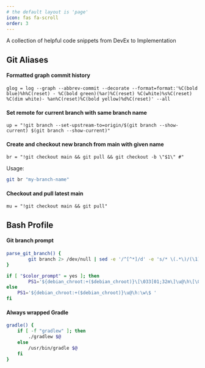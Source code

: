 ```yaml
---
# the default layout is 'page'
icon: fas fa-scroll
order: 3
---
```


A collection of helpful code snippets from DevEx to Implementation


## Git Aliases

#### Formatted graph commit history
```
glog = log --graph --abbrev-commit --decorate --format=format:'%C(bold blue)%h%C(reset) - %C(bold green)(%ar)%C(reset) %C(white)%s%C(reset) %C(dim white)- %an%C(reset)%C(bold yellow)%d%C(reset)' --all
```

#### Set remote for current branch with same branch name
```
up = "!git branch --set-upstream-to=origin/$(git branch --show-current) $(git branch --show-current)"
```

#### Create and checkout new branch from main with given name
```
br = "!git checkout main && git pull && git checkout -b \"$1\" #"
```
Usage:
```sh
git br "my-branch-name"
```

#### Checkout and pull latest main
```
mu = "!git checkout main && git pull"
```

## Bash Profile

#### Git branch prompt
```sh
parse_git_branch() {
        git branch 2> /dev/null | sed -e '/^[^*]/d' -e 's/* \(.*\)/(\1)/'
}

if [ "$color_prompt" = yes ]; then
        PS1='${debian_chroot:+($debian_chroot)}\[\033[01;32m\]\u@\h\[\033[00m\]:\[\033[01;34m\]\w\[\033[00m\]\[\033[01;31m\] $(parse_git_branch)\[\033[00m\]\$ '
else
    PS1='${debian_chroot:+($debian_chroot)}\u@\h:\w\$ '
fi
```

#### Always wrapped Gradle
```sh
gradle() {
    if [ -f "gradlew" ]; then
        ./gradlew $@
    else
        /usr/bin/gradle $@
    fi
}
```
